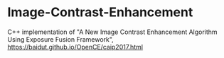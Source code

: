 # Image-Contrast-Enhancement
C++ implementation of "A New Image Contrast Enhancement Algorithm Using Exposure Fusion Framework", https://baidut.github.io/OpenCE/caip2017.html
